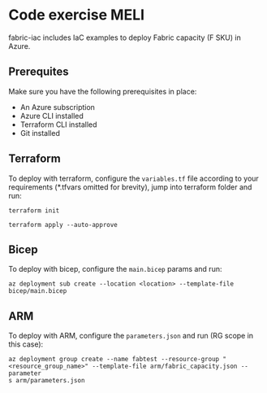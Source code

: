 # Code exercise MELI

fabric-iac includes IaC examples to deploy Fabric capacity (F SKU) in Azure.

## Prerequites
Make sure you have the following prerequisites in place:

- An Azure subscription
- Azure CLI installed
- Terraform CLI installed
- Git installed

## Terraform

To deploy with terraform, configure the `variables.tf` file according to your requirements (*.tfvars omitted for brevity), jump into terraform folder and run:

```
terraform init
```
```
terraform apply --auto-approve
```

## Bicep

To deploy with bicep, configure the `main.bicep` params and run:

```
az deployment sub create --location <location> --template-file bicep/main.bicep
```

## ARM

To deploy with ARM, configure the `parameters.json` and run (RG scope in this case):

```
az deployment group create --name fabtest --resource-group "<resource_group_name>" --template-file arm/fabric_capacity.json --parameter
s arm/parameters.json
```
